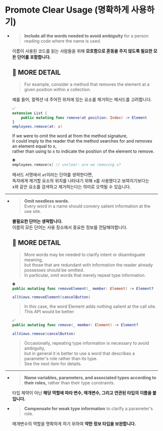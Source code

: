 # Promote Clear Usage (명확하게 사용하기)
- >**Include all the words needed to avoid ambiguity** for a person reading code where the name is used.   

    이름이 사용된 코드를 읽는 사람들을 위해 **모호함으로 혼동을 주지 않도록 필요한 모든 단어를 포함합니다.**
    
    ## 🔎 MORE DETAIL
    > For example, consider a method that removes the element at a given position within a collection.   

    예를 들어, 컬렉션 내 주어진 위치에 있는 요소를 제거하는 메서드를 고려합니다.   
    ```Swift
    ✅
    extension List {
        public mutating func remove(at position: Index) -> Element
    }
    employees.remove(at: x)
    ```
    If we were to omit the word at from the method signature,   
    it could imply to the reader that the method searches for and removes an element equal to x,   
    rather than using to x to indicate the position of the element to remove.   
    ```Swift
    ⛔️
    employees.remove(x) // unclear: are we removing x?
    ```
    메서드 서명에서 `at`이라는 단어를 생략한다면,   
    독자에게 제거할 요소의 위치를 나타내기 위해 x를 사용했다고 보여지기보다는   
    x와 같은 요소를 검색하고 제거하는다는 의미로 오역될 수 있습니다.   
---
- >**Omit needless words.**   
    Every word in a name should convery salient information at the use site.   

    **불필요한 단어는 생략합니다.**   
    이름의 모든 단어는 사용 장소에서 중요한 정보를 전달해야합니다.

    ## 🔎 MORE DETAIL
    > More words may be needed to clarify intent or disambiguate meaning,   
    but those that are redundant with information the reader already possesses should be omitted.   
    In particular, omit words that merely repeat type information.

    ```Swift
    ⛔️ 
    public mutating func removeElement(_ member: Element) -> Element?
    
    allViews.removeElement(cancelButton)
    ```

    > In this case, the word Element adds nothing salient at the call site.   
    This API would be better:

    ```Swift
    ✅
    public mutating func remove(_ member: Element) -> Element?

    allViews.remove(cancelButton)
    ```

    > Occasionally, repeating type information is necessary to avoid ambiguity,   
    but in general it is better to use a word that describes a parameter's role rather than its type.   
    See the next item for details.

---
- >**Name variables, parameters, and associated types according to their roles,** rather than their type constraints.   

    타입 제약이 아닌 **해당 역할에 따라 변수, 매개변수, 그리고 연관된 타입의 이름을 붙입니다.**

- >**Compensate for weak type information** to clarify a parameter's role.   

    매개변수의 역할을 명확하게 하기 위하여 **약한 정보 타입을 보완합니다.**

